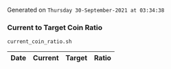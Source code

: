 Generated on `Thursday 30-September-2021 at 03:34:38`

### Current to Target Coin Ratio
`current_coin_ratio.sh`

Date|Current|Target|Ratio
---|---|---|---
